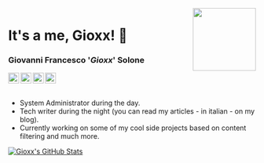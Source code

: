 <img align="right" width="128" height="128" src="https://gioxx.org/wp-content/uploads/2020/04/g3964-1000px.png">

# It's a me, Gioxx! 👋
### Giovanni Francesco '*Gioxx*' Solone
<a href="https://gioxx.org">
  <img align="left" alt="Gioxx's Wall" width="22px" src="https://cdn.jsdelivr.net/npm/simple-icons@v3/icons/wordpress.svg" />
</a>
<a href="https://twitter.com/gioxx">
  <img align="left" alt="Gioxx's Twitter" width="22px" src="https://cdn.jsdelivr.net/npm/simple-icons@v3/icons/twitter.svg" />
</a>
<a href="https://www.linkedin.com/in/gioxx/">
  <img align="left" alt="Gioxx's LinkedIN" width="22px" src="https://cdn.jsdelivr.net/npm/simple-icons@v3/icons/linkedin.svg" />
</a>
<a href="https://go.gioxx.org/r">
  <img alt="Gioxx's Reddit" width="22px" src="https://cdn.jsdelivr.net/npm/simple-icons@v3/icons/reddit.svg" />
</a>
<br /><br />

- System Administrator during the day.
- Tech writer during the night (you can read my articles - in italian - on my blog).
- Currently working on some of my cool side projects based on content filtering and much more.

[![Gioxx's GitHub Stats](https://github-readme-stats.vercel.app/api?username=gioxx&show_icons=true)](https://github.com/gioxx)